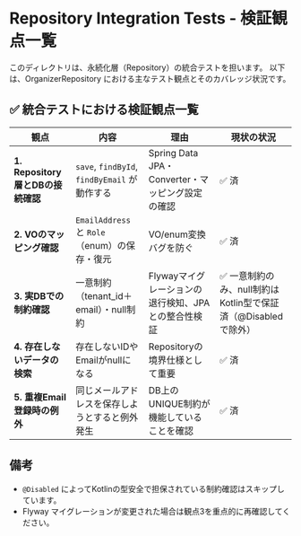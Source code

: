# Repository Integration Tests - 検証観点一覧

このディレクトリは、永続化層（Repository）の統合テストを担います。
以下は、OrganizerRepository における主なテスト観点とそのカバレッジ状況です。

## ✅ 統合テストにおける検証観点一覧

| 観点                         | 内容                                      | 理由                                   | 現状の状況                                     |
| -------------------------- | --------------------------------------- | ------------------------------------ | ----------------------------------------- |
| **1. Repository層とDBの接続確認** | `save`, `findById`, `findByEmail` が動作する | Spring Data JPA・Converter・マッピング設定の確認 | ✅ 済                                       |
| **2. VOのマッピング確認**          | `EmailAddress` と `Role`（enum）の保存・復元     | VO/enum変換バグを防ぐ                       | ✅ 済                                       |
| **3. 実DBでの制約確認**           | 一意制約（tenant\_id＋email）・null制約           | Flywayマイグレーションの退行検知、JPAとの整合性検証       | ✅ 一意制約のみ、null制約はKotlin型で保証済（@Disabledで除外） |
| **4. 存在しないデータの検索**         | 存在しないIDやEmailがnullになる                   | Repositoryの境界仕様として重要                 | ✅ 済                                       |
| **5. 重複Email登録時の例外**       | 同じメールアドレスを保存しようとすると例外発生                 | DB上のUNIQUE制約が機能していることを確認             | ✅ 済                                       |

## 備考

* `@Disabled` によってKotlinの型安全で担保されている制約確認はスキップしています。
* Flyway マイグレーションが変更された場合は観点3を重点的に再確認してください。
